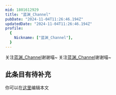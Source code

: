 ```yaml
---
mid: 1801612929
title: "蓝渊_Channel"
pubDate: "2024-11-04T11:26:46.194Z"
updatedDate: "2024-11-04T11:26:46.194Z"
profile:
  {
    Nickname: ["蓝渊_Channel"],
  }
---
```


关注[蓝渊_Channel](https://space.bilibili.com/1801612929)谢谢喵~ 关注[蓝渊_Channel](https://space.bilibili.com/1801612929)谢谢喵~

## 此条目有待补充
你可以在[这里](https://github.com/Yuhanawa/VTuber.ICU-Content/edit/master/v/蓝渊_Channel/index.md)编辑本文
